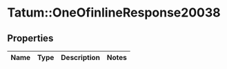 # Tatum::OneOfinlineResponse20038

## Properties
Name | Type | Description | Notes
------------ | ------------- | ------------- | -------------

